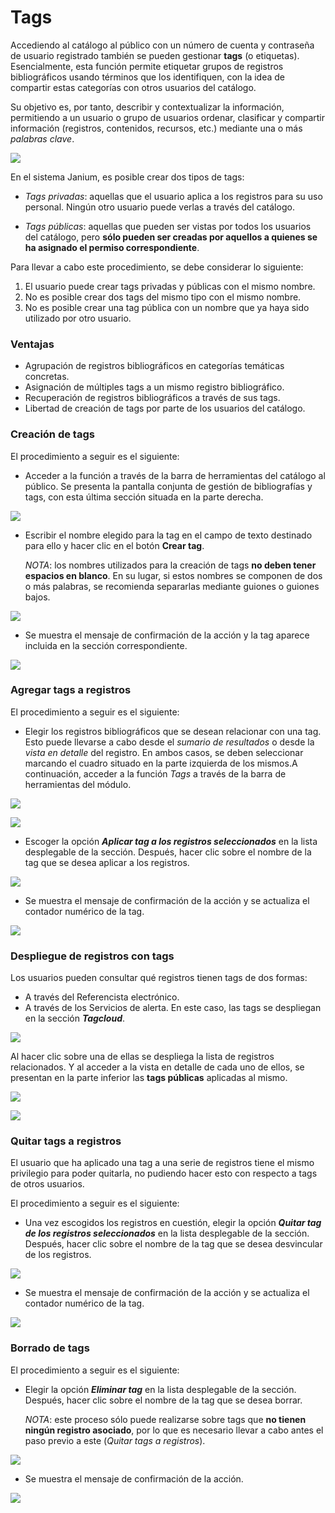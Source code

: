 # Tags

Accediendo al catálogo al público con un número de cuenta y contraseña de usuario registrado también se pueden gestionar **tags** (o etiquetas). Esencialmente, esta función permite etiquetar grupos de registros bibliográficos usando términos que los identifiquen, con la idea de compartir estas categorías con otros usuarios del catálogo.

Su objetivo es, por tanto, describir y contextualizar la información, permitiendo a un usuario o grupo de usuarios ordenar, clasificar y compartir información (registros, contenidos, recursos, etc.) mediante una o más _palabras clave_.

![](Pantalla_tags.png)

En el sistema Janium, es posible crear dos tipos de tags:

- _Tags privadas_: aquellas que el usuario aplica a los registros para su uso personal. Ningún otro usuario puede verlas a través del catálogo.

- _Tags públicas_: aquellas que pueden ser vistas por todos los usuarios del catálogo, pero **sólo pueden ser creadas por aquellos a quienes se ha asignado el permiso correspondiente**.

Para llevar a cabo este procedimiento, se debe considerar lo siguiente:

1.  El usuario puede crear tags privadas y públicas con el mismo nombre.
2.  No es posible crear dos tags del mismo tipo con el mismo nombre.
3.  No es posible crear una tag pública con un nombre que ya haya sido utilizado por otro usuario.

### Ventajas

- Agrupación de registros bibliográficos en categorías temáticas concretas.
- Asignación de múltiples tags a un mismo registro bibliográfico.
- Recuperación de registros bibliográficos a través de sus tags.
- Libertad de creación de tags por parte de los usuarios del catálogo.

### Creación de tags

El procedimiento a seguir es el siguiente:

- Acceder a la función a través de la barra de herramientas del catálogo al público. Se presenta la pantalla conjunta de gestión de bibliografías y tags, con esta última sección situada en la parte derecha.

![](Creacion_tags.png)

- Escribir el nombre elegido para la tag en el campo de texto destinado para ello y hacer clic en el botón **Crear tag**.

    _NOTA_: los nombres utilizados para la creación de tags **no deben tener espacios en blanco**. En su lugar, si estos nombres se componen de dos o más palabras, se recomienda separarlas mediante guiones o guiones bajos.

![](Creacion_tags2.png)

- Se muestra el mensaje de confirmación de la acción y la tag aparece incluida en la sección correspondiente.

![](Creacion_tags3.png)

### Agregar tags a registros

El procedimiento a seguir es el siguiente:

- Elegir los registros bibliográficos que se desean relacionar con una tag. Esto puede llevarse a cabo desde el _sumario de resultados_ o desde la _vista en detalle_ del registro. En ambos casos, se deben seleccionar marcando el cuadro situado en la parte izquierda de los mismos.A continuación, acceder a la función *Tags* a través de la barra de herramientas del módulo.

![](Asignacion_tags.png)

![](Asignacion_tags2.png)

- Escoger la opción ***Aplicar tag a los registros seleccionados*** en la lista desplegable de la sección. Después, hacer clic sobre el nombre de la tag que se desea aplicar a los registros.

![](Asignacion_tags3.png)

- Se muestra el mensaje de confirmación de la acción y se actualiza el contador numérico de la tag.

![](Asignacion_tags4.png)

### Despliegue de registros con tags

Los usuarios pueden consultar qué registros tienen tags de dos formas:

- A través del Referencista electrónico.
- A través de los Servicios de alerta. En este caso, las tags se despliegan en la sección ***Tagcloud***.

![](Despliegue_tags.png)

Al hacer clic sobre una de ellas se despliega la lista de registros relacionados. Y al acceder a la vista en detalle de cada uno de ellos, se presentan en la parte inferior las **tags públicas** aplicadas al mismo.

![](Despliegue_tags2.png)

![](Despliegue_tags3.png)

### Quitar tags a registros

El usuario que ha aplicado una tag a una serie de registros tiene el mismo privilegio para poder quitarla, no pudiendo hacer esto con respecto a tags de otros usuarios.

El procedimiento a seguir es el siguiente:

- Una vez escogidos los registros en cuestión, elegir la opción ***Quitar tag de los registros seleccionados*** en la lista desplegable de la sección. Después, hacer clic sobre el nombre de la tag que se desea desvincular de los registros.

![](Quitar_tags.png)

- Se muestra el mensaje de confirmación de la acción y se actualiza el contador numérico de la tag.

![](Quitar_tags2.png)

### Borrado de tags

El procedimiento a seguir es el siguiente:

- Elegir la opción ***Eliminar tag*** en la lista desplegable de la sección. Después, hacer clic sobre el nombre de la tag que se desea borrar.

    _NOTA_: este proceso sólo puede realizarse sobre tags que **no tienen ningún registro asociado**, por lo que es necesario llevar a cabo antes el paso previo a este (*Quitar tags a registros*).

![](Borrado_tags.png)

- Se muestra el mensaje de confirmación de la acción.

![](Borrado_tags2.png)